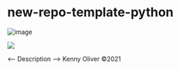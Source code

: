 # new-repo-template-python

![image](https://www.codefactor.io/repository/github/KennyOliver/repo-name/badge?style=for-the-badge)

[![](https://repl.it/badge/github/KennyOliver/repl-name)](https://repl.it/@KennyOliver/repl-name)

<— Description —>
Kenny Oliver ©2021
